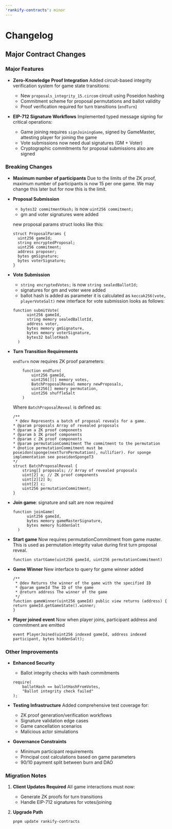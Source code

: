 ```yaml
---
'rankify-contracts': minor
---
```


# Changelog

## Major Contract Changes

### Major Features

- **Zero-Knowledge Proof Integration**
  Added circuit-based integrity verification system for game state transitions:

  - New `proposals_integrity_15.circom` circuit using Poseidon hashing
  - Commitment scheme for proposal permutations and ballot validity
  - Proof verification required for turn transitions (`endTurn`)

- **EIP-712 Signature Workflows**
  Implemented typed message signing for critical operations:
  - Game joining requires `signJoiningGame`, signed by GameMaster, attesting player for joining the game
  - Vote submissions now need dual signatures (GM + Voter)
  - Cryptographic commitments for proposal submissions also are signed

### Breaking Changes

- **Maximum number of participants**
  Due to the limits of the ZK proof, maximum number of participants is now 15 per one game.
  We may change this later but for now this is the limit.


- **Proposal Submission**

  - `bytes32 commitmentHash;` is now `uint256 commitment;`
  - gm and voter signatures were added

  new proposal params struct looks like this:

  ```solidity
  struct ProposalParams {
    uint256 gameId;
    string encryptedProposal;
    uint256 commitment;
    address proposer;
    bytes gmSignature;
    bytes voterSignature;
  }
  ```

- **Vote Submission**

  - `string encryptedVotes;` is now `string sealedBallotId;`
  - signatures for gm and voter were added
  - ballot hash is added as parameter it is calculated as `keccak256(vote, playerVoteSalt)`
    new interface for vote submission looks as follows:

  ```solidity
  function submitVote(
        uint256 gameId,
        string memory sealedBallotId,
        address voter,
        bytes memory gmSignature,
        bytes memory voterSignature,
        bytes32 ballotHash
    )
  ```

- **Turn Transition Requirements**

    `endTurn` now requires ZK proof parameters:

    ```solidity
        function endTurn(
            uint256 gameId,
            uint256[][] memory votes,
            BatchProposalReveal memory newProposals,
            uint256[] memory permutation,
            uint256 shuffleSalt
        )
    ```

    Where `BatchProposalReveal` is defined as:

    ```solidity
    /**
     * @dev Represents a batch of proposal reveals for a game.
    * @param proposals Array of revealed proposals
    * @param a ZK proof components
    * @param b ZK proof components
    * @param c ZK proof components
    * @param permutationCommitment The commitment to the permutation
    * @notice permutationCommitment must be poseidon(sponge(nextTurnPermutation), nullifier). For sponge implementation see poseidonSpongeT3
    */
    struct BatchProposalReveal {
        string[] proposals; // Array of revealed proposals
        uint[2] a; // ZK proof components
        uint[2][2] b;
        uint[2] c;
        uint256 permutationCommitment;
    }
    ```

- **Join game**: signature and salt are now required

  ```solidity
  function joinGame(
        uint256 gameId,
        bytes memory gameMasterSignature,
        bytes memory hiddenSalt
    )
  ```

- **Start game**
  Now requires permutationCommitment from game master. This is used as permutation integrity value during first turn proposal reveal.

  ```solidity
  function startGame(uint256 gameId, uint256 permutationCommitment)
  ```

- **Game Winner**
  New interface to query for game winner added

    ```solidity
    /**
     * @dev Returns the winner of the game with the specified ID
     * @param gameId The ID of the game
     * @return address The winner of the game
     */
    function gameWinner(uint256 gameId) public view returns (address) {
    return gameId.getGameState().winner;
    }
    ```

- **Player joined event**
  Now when player joins, participant address and commitment are emitted

  ```solidity
  event PlayerJoined(uint256 indexed gameId, address indexed participant, bytes hiddenSalt);
  ```

### Other Improvements

- **Enhanced Security**

  - Ballot integrity checks with hash commitments

  ```solidity
  require(
      ballotHash == ballotHashFromVotes,
      "Ballot integrity check failed"
  );
  ```

- **Testing Infrastructure**
  Added comprehensive test coverage for:

  - ZK proof generation/verification workflows
  - Signature validation edge cases
  - Game cancellation scenarios
  - Malicious actor simulations

- **Governance Constraints**
  - Minimum participant requirements
  - Principal cost calculations based on game parameters
  - 90/10 payment split between burn and DAO

### Migration Notes

1. **Client Updates Required**
   All game interactions must now:

   - Generate ZK proofs for turn transitions
   - Handle EIP-712 signatures for votes/joining

2. **Upgrade Path**
   ```bash
   pnpm update rankify-contracts
   ```
